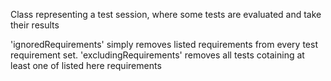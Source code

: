 Class representing a test session, where some tests are evaluated and take their results

'ignoredRequirements' simply removes listed requirements from every test requirement set.
'excludingRequirements' removes all tests cotaining at least one of listed here requirements